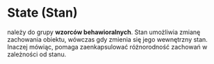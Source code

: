 # State (Stan)

należy do grupy **wzorców behawioralnych**. Stan umożliwia zmianę zachowania obiektu, wówczas gdy zmienia się jego wewnętrzny stan. Inaczej mówiąc, pomaga zaenkapsulować różnorodność zachowań w zależności od stanu.
